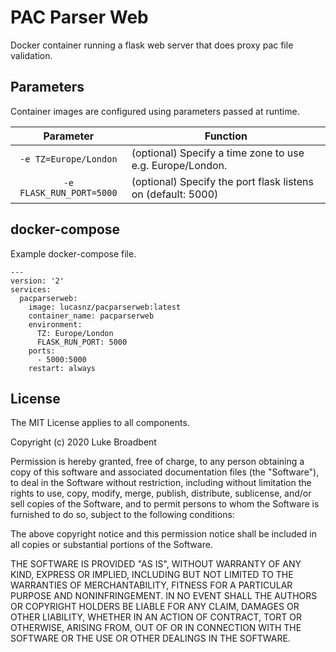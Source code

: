 # PAC Parser Web
Docker container running a flask web server that does proxy pac file validation.

## Parameters

Container images are configured using parameters passed at runtime.

| Parameter | Function |
| :----: | --- |
| `-e TZ=Europe/London` | (optional) Specify a time zone to use e.g. Europe/London. |
| `-e FLASK_RUN_PORT=5000` | (optional) Specify the port flask listens on (default: 5000) |

## docker-compose

Example docker-compose file.

```
---
version: '2'
services:
  pacparserweb:
    image: lucasnz/pacparserweb:latest
    container_name: pacparserweb
    environment:
      TZ: Europe/London
      FLASK_RUN_PORT: 5000
    ports:
      - 5000:5000
    restart: always
```

## License

The MIT License applies to all components.

Copyright (c) 2020 Luke Broadbent

Permission is hereby granted, free of charge, to any person obtaining a copy of this software and associated documentation files (the "Software"), to deal in the Software without restriction, including without limitation the rights to use, copy, modify, merge, publish, distribute, sublicense, and/or sell copies of the Software, and to permit persons to whom the Software is furnished to do so, subject to the following conditions:

The above copyright notice and this permission notice shall be included in all copies or substantial portions of the Software.

THE SOFTWARE IS PROVIDED "AS IS", WITHOUT WARRANTY OF ANY KIND, EXPRESS OR IMPLIED, INCLUDING BUT NOT LIMITED TO THE WARRANTIES OF MERCHANTABILITY, FITNESS FOR A PARTICULAR PURPOSE AND NONINFRINGEMENT. IN NO EVENT SHALL THE AUTHORS OR COPYRIGHT HOLDERS BE LIABLE FOR ANY CLAIM, DAMAGES OR OTHER LIABILITY, WHETHER IN AN ACTION OF CONTRACT, TORT OR OTHERWISE, ARISING FROM, OUT OF OR IN CONNECTION WITH THE SOFTWARE OR THE USE OR OTHER DEALINGS IN THE SOFTWARE.
